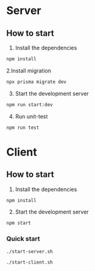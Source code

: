 # Server


## How to start


1. Install the dependencies

```bash
npm install
```

2.Install migration

```bash
npx prisma migrate dev
```

3. Start the development server

```bash
npm run start:dev
```

4. Run unit-test

```bash
npm run test
```

# Client


## How to start


1. Install the dependencies

```bash
npm install
```

2. Start the development server

```bash
npm start
```


### Quick start
```bash
./start-server.sh
```

```bash
./start-client.sh
```